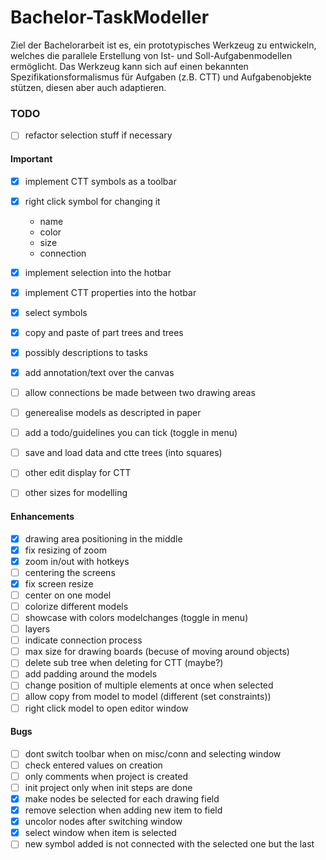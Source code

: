# Bachelor-TaskModeller

Ziel der Bachelorarbeit ist es, ein prototypisches Werkzeug zu entwickeln, welches die parallele Erstellung von Ist- und Soll-Aufgabenmodellen ermöglicht. Das
Werkzeug kann sich auf einen bekannten Spezifikationsformalismus für Aufgaben (z.B. CTT) und Aufgabenobjekte stützen, diesen aber auch adaptieren.

### TODO
- [ ] refactor selection stuff if necessary
#### Important
- [x] implement CTT symbols as a toolbar
- [x] right click symbol for changing it
  - name
  - color
  - size
  - connection
- [x] implement selection into the hotbar
- [x] implement CTT properties into the hotbar
- [x] select symbols
- [x] copy and paste of part trees and trees
- [x] possibly descriptions to tasks
- [x] add annotation/text over the canvas
- [ ] allow connections be made between two drawing areas
- [ ] generealise models as descripted in paper
- [ ] add a todo/guidelines you can tick (toggle in menu)

- [ ] save and load data and ctte trees (into squares)

- [ ] other edit display for CTT
- [ ] other sizes for modelling

#### Enhancements
- [x] drawing area positioning in the middle
- [x] fix resizing of zoom
- [x] zoom in/out with hotkeys
- [ ] centering the screens
- [x] fix screen resize
- [ ] center on one model
- [ ] colorize different models
- [ ] showcase with colors modelchanges (toggle in menu)
- [ ] layers
- [ ] indicate connection process
- [ ] max size for drawing boards (becuse of moving around objects)
- [ ] delete sub tree when deleting for CTT (maybe?)
- [ ] add padding around the models
- [ ] change position of multiple elements at once when selected
- [ ] allow copy from model to model (different (set constraints))
- [ ] right click model to open editor window

#### Bugs
- [ ] dont switch toolbar when on misc/conn and selecting window
- [ ] check entered values on creation
- [ ] only comments when project is created
- [ ] init project only when init steps are done
- [x] make nodes be selected for each drawing field
- [x] remove selection when adding new item to field
- [x] uncolor nodes after switching window
- [x] select window when item is selected
- [ ] new symbol added is not connected with the selected one but the last